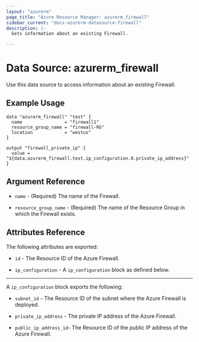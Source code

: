 ```yaml
---
layout: "azurerm"
page_title: "Azure Resource Manager: azurerm_firewall"
sidebar_current: "docs-azurerm-datasource-firewall"
description: |-
  Gets information about an existing Firewall.

---
```


# Data Source: azurerm_firewall

Use this data source to access information about an existing Firewall.

## Example Usage

```hcl
data "azurerm_firewall" "test" {
  name                = "firewall1"
  resource_group_name = "firewall-RG"
  location            = "westus"
}

output "firewall_private_ip" {
  value = "${data.azurerm_firewall.test.ip_configuration.0.private_ip_address}"
}
```

## Argument Reference

* `name` - (Required) The name of the Firewall.

* `resource_group_name` - (Required) The name of the Resource Group in which the Firewall exists.

## Attributes Reference

The following attributes are exported:

* `id` - The Resource ID of the Azure Firewall.

* `ip_configuration` - A `ip_configuration` block as defined below.

---

A `ip_configuration` block exports the following:

* `subnet_id` - The Resource ID of the subnet where the Azure Firewall is deployed.

* `private_ip_address` - The private IP address of the Azure Firewall.

* `public_ip_address_id`- The Resource ID of the public IP address of the Azure Firewall.